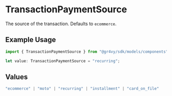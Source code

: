 # TransactionPaymentSource

The source of the transaction. Defaults to `ecommerce`.

## Example Usage

```typescript
import { TransactionPaymentSource } from "@gr4vy/sdk/models/components";

let value: TransactionPaymentSource = "recurring";
```

## Values

```typescript
"ecommerce" | "moto" | "recurring" | "installment" | "card_on_file"
```